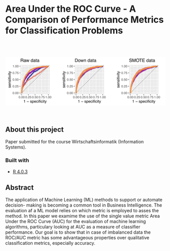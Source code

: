 # Area Under the ROC Curve - A Comparison of Performance Metrics for Classification Problems

<!-- PROJECT LOGO -->
<br>
<br>
<p align="center">
<img src="out/auc.png" width="700">  
</p>
<br>

## About this project
Paper submitted for the course Wirtschaftsinformatik (Information Systems).

### Built with

* [R 4.0.3](https://www.r-project.org/)

## Abstract

The application of Machine Learning (ML) methods to support or automate decision- making is becoming a common tool in Business Intelligence. The evaluation af a ML model relies on which metric is employed to asses the method.  In this paper we examime the use of the single value metric Area Under the ROC Curve (AUC) for the evaluation of machine learning algorithms, particulary looking at AUC as a measure of classifier performance. Our goal is to show that in case of imbalanced data the ROC/AUC metric has some advantageous properties over qualitative classification metrics, especially accuracy. 